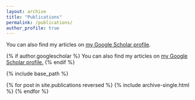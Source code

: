 ```yaml
---
layout: archive
title: "Publications"
permalink: /publications/
author_profile: true
---
```


You can also find my articles on <ins>[my Google Scholar profile](https://scholar.google.com/citations?user=qETQrrkAAAAJ&hl=en)</ins>.

{% if author.googlescholar %}
 You can also find my articles on <u><a href="{{author.googlescholar}}">my Google Scholar profile</a>.</u>
{% endif %}

{% include base_path %}

{% for post in site.publications reversed %}
  {% include archive-single.html %}
{% endfor %}
